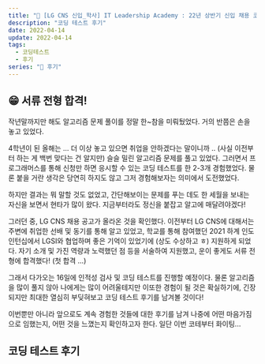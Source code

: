 ```yaml
---
title: "💭 [LG CNS 신입_학사] IT Leadership Academy : 22년 상반기 신입 채용 코딩 테스트 후기"
description: "코딩 테스트 후기"
date: 2022-04-14
update: 2022-04-14
tags:
  - 코딩테스트
  - 후기
series: "💭 후기"
---
```


## 😁 서류 전형 합격!
작년말까지만 해도 알고리즘 문제 풀이를 정말 한~참을 미뤄뒀었다. 거의 반쯤은 손을 놓고 있었다.

4학년이 된 올해는 ... 더 이상 놓고 있으면 취업을 안하겠다는 말이니까 .. (사실 이전부터 하는 게 백번 맞다는 건 알지만) 슬슬 밀린 알고리즘 문제를 풀고 있었다. 그러면서 프로그래머스를 통해 신청만 하면 응시할 수 있는 코딩 테스트를 한 2-3개 경험했었다. 물론 붙을 거란 생각은 당연히 하지도 않고 그저 경험해보자는 의미에서 도전했었다.

하지만 결과는 뭐 말할 것도 없었고, 간단해보이는 문제를 푸는 데도 한 세월을 보내는 자신을 보면서 현타가 많이 왔다. 지금부터라도 정신을 붙잡고 알고에 매달려야겠다!

그러던 중, LG CNS 채용 공고가 올라온 것을 확인했다. 이전부터 LG CNS에 대해서는 주변에 취업한 선배 및 동기를 통해 알고 있었고, 학교를 통해 참여했던 2021 하계 인도 인턴십에서 LGSI와 협업하며 좋은 기억이 있었기에 (상도 수상하고 ㅎ) 지원하게 되었다. 자기 소개 및 가진 역량과 노력했던 점 등을 서술하여 지원했고, 운이 좋게도 서류 전형에 합격했다! (첫 합격 ...)

그래서 다가오는 16일에 인적성 검사 및 코딩 테스트를 진행할 예정이다. 물론 알고리즘을 많이 풀지 않아 나에게는 많이 어려울테지만 이또한 경험이 될 것은 확실하기에, 긴장되지만 최대한 열심히 부딪혀보고 코딩 테스트 후기를 남겨볼 것이다!

이번뿐만 아니라 앞으로도 계속 경험한 것들에 대한 후기를 남겨 나중에 어떤 마음가짐으로 임했는지, 어떤 것을 느꼈는지 확인하고자 한다. 일단 이번 코테부터 화이팅...

## 코딩 테스트 후기